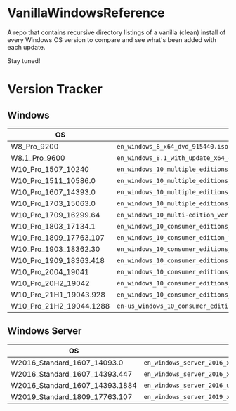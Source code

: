 # VanillaWindowsReference
A repo that contains recursive directory listings of a vanilla (clean) install of every Windows OS version to compare and see what's been added with each update. 

Stay tuned! 

# Version Tracker

## Windows

| OS                             | ISO Filename                                                                           |
|--------------------------------|----------------------------------------------------------------------------------------|
| W8_Pro_9200                    | `en_windows_8_x64_dvd_915440.iso`                                                      |
| W8.1_Pro_9600                  | `en_windows_8.1_with_update_x64_dvd_6051480.iso`                                       |
| W10_Pro_1507_10240             | `en_windows_10_multiple_editions_x64_dvd_6846432.iso`                                  |
| W10_Pro_1511_10586.0           | `en_windows_10_multiple_editions_version_1511_x64_dvd_7223712.iso`                     |
| W10_Pro_1607_14393.0           | `en_windows_10_multiple_editions_version_1607_updated_jan_2017_x64_dvd_9714399.iso`    |
| W10_Pro_1703_15063.0           | `en_windows_10_multiple_editions_version_1703_updated_march_2017_x64_dvd_10189288.iso` |
| W10_Pro_1709_16299.64          | `en_windows_10_multi-edition_version_1709_updated_sept_2017_x64_dvd_100090817.iso`     |
| W10_Pro_1803_17134.1           | `en_windows_10_consumer_editions_version_1803_updated_march_2018_x64_dvd_12063379.iso` |
| W10_Pro_1809_17763.107         | `en_windows_10_consumer_edition_version_1809_updated_sept_2018_x64_dvd_491ea967.iso`   |
| W10_Pro_1903_18362.30          | `en_windows_10_consumer_editions_version_1903_x64_dvd_b980e68c.iso`                    |
| W10_Pro_1909_18363.418         | `en_windows_10_consumer_editions_version_1909_x64_dvd_be09950e.iso`                    |
| W10_Pro_2004_19041             | `en_windows_10_consumer_editions_version_2004_x64_dvd_8d28c5d7.iso`                    |
| W10_Pro_20H2_19042             | `en_windows_10_consumer_editions_version_20h2_updated_nov_2020_x64_dvd_7727be28.iso`   |
| W10_Pro_21H1_19043.928         | `en_windows_10_consumer_editions_version_21h1_x64_dvd_540c0dd4.iso`                    |
| W10_Pro_21H2_19044.1288        | `en-us_windows_10_consumer_editions_version_21h2_x64_dvd_6cfdb144.iso`                 |

## Windows Server

| OS                             | ISO Filename                                                                           |
|--------------------------------|----------------------------------------------------------------------------------------|
| W2016_Standard_1607_14093.0    | `en_windows_server_2016_x64_dvd_9327751.iso`                                           |
| W2016_Standard_1607_14393.447  | `en_windows_server_2016_x64_dvd_9718492.iso`                                           |
| W2016_Standard_1607_14393.1884 | `en_windows_server_2016_updated_feb_2018_x64_dvd_11636692.iso`                         |
| W2019_Standard_1809_17763.107  | `en_windows_server_2019_x64_dvd_4cb967d8.iso`                                          |
